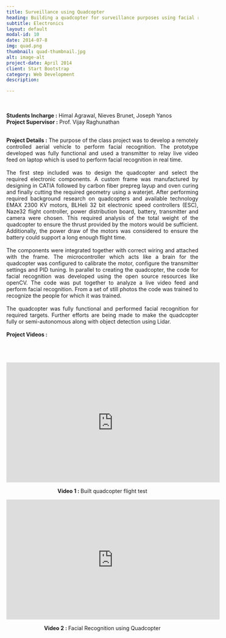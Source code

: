 ```yaml
---
title: Surveillance using Quadcopter
heading: Building a quadcopter for surveillance purposes using facial recognition
subtitle: Electronics
layout: default
modal-id: 10
date: 2014-07-8
img: quad.png
thumbnail: quad-thumbnail.jpg
alt: image-alt
project-date: April 2014
client: Start Bootstrap
category: Web Development
description:

---
```


<br>
<br>
<div style="text-align: justify">
<b>Students Incharge :</b> Himal Agrawal, Nieves Brunet, Joseph Yanos
<br>
<b>Project Supervisor :</b> Prof. Vijay Raghunathan
<br>
<br>



<b>Project Details :</b>  The purpose of the class project was to develop a remotely controlled aerial vehicle to perform facial recognition. The prototype developed was fully functional and used a transmitter to relay live video feed on laptop which is used to perform facial recognition in real time.
<br>
<br>
The first step included was to design the quadcopter and select the required electronic components. A custom frame was manufactured by designing in CATIA followed by carbon fiber prepreg layup and oven curing and finally cutting the required geometry using a waterjet. After performing required background research on quadcopters and available technology EMAX 2300 KV motors, BLHeli 32 bit electronic speed controllers (ESC), Naze32 flight controller, power distribution board, battery, transmitter and camera were chosen. This required analysis of the total weight of the quadcopter to ensure the thrust provided by the motors would be sufficient. Additionally, the power draw of the motors was considered to ensure the battery could support a long enough flight time.
<br>
<br>
The components were integrated together with correct wiring and attached with the frame. The microcontroller which acts like a brain for the quadcopter was configured to calibrate the motor, configure the transmitter settings and PID tuning. In parallel to creating the quadcopter, the code for facial recognition was developed using the open source resources like openCV. The code was put together to analyze a live video feed and perform facial recognition. From a set of still photos the code was trained to recognize the people for which it was trained.
<br>
<br>
The quadcopter was fully functional and performed facial recognition for required targets. Further efforts are being made to make the quadcopter fully or semi-autonomous along with object detection using Lidar.
<br>
<br>
<b> Project Videos :</b>
<br>
<br>
<br>
<br>
<div align = "center">
<iframe width="560" height="315" src="https://www.youtube.com/embed/2wd8_nUzhJc" frameborder="0" allow="accelerometer; autoplay; encrypted-media; gyroscope; picture-in-picture" allowfullscreen></iframe>
<p class="text-muted" align = "center"><b>Video 1 : </b>Built quadcopter flight test</p>


<iframe width="560" height="315" src="https://www.youtube.com/embed/ui3V9E8bmi4" frameborder="0" allow="accelerometer; autoplay; encrypted-media; gyroscope; picture-in-picture" allowfullscreen></iframe>
<p class="text-muted" align = "center"><b>Video 2 : </b>Facial Recognition using Quadcopter</p>

</div>




</div>
